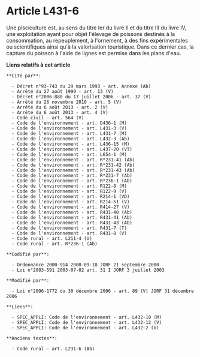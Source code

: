 # Article L431-6

Une pisciculture est, au sens du titre Ier du livre II et du titre III du livre IV, une exploitation ayant pour objet
l'élevage de poissons destinés à la consommation, au repeuplement, à l'ornement, à des fins expérimentales ou scientifiques
ainsi qu'à la valorisation touristique. Dans ce dernier cas, la capture du poisson à l'aide de lignes est permise dans les
plans d'eau.

**Liens relatifs à cet article**

	**Cité par**:

	  - Décret n°93-743 du 29 mars 1993 - art. Annexe (Ab)
	  - Arrêté du 27 août 1999 - art. 13 (V)
	  - Décret n°2006-880 du 17 juillet 2006 - art. 37 (V)
	  - Arrêté du 26 novembre 2010 - art. 5 (V)
	  - Arrêté du 6 août 2013 - art. 2 (V)
	  - Arrêté du 6 août 2013 - art. 4 (V)
	  - Code civil - art. 564 (V)
	  - Code de l'environnement - art. D436-1 (M)
	  - Code de l'environnement - art. L431-3 (V)
	  - Code de l'environnement - art. L431-7 (M)
	  - Code de l'environnement - art. L432-3 (Ab)
	  - Code de l'environnement - art. L436-15 (M)
	  - Code de l'environnement - art. L437-20 (VT)
	  - Code de l'environnement - art. L654-1 (M)
	  - Code de l'environnement - art. R*231-41 (Ab)
	  - Code de l'environnement - art. R*231-42 (Ab)
	  - Code de l'environnement - art. R*231-43 (Ab)
	  - Code de l'environnement - art. R*231-7 (Ab)
	  - Code de l'environnement - art. R*236-1 (Ab)
	  - Code de l'environnement - art. R122-8 (M)
	  - Code de l'environnement - art. R122-9 (V)
	  - Code de l'environnement - art. R214-1 (VD)
	  - Code de l'environnement - art. R214-51 (V)
	  - Code de l'environnement - art. R414-27 (V)
	  - Code de l'environnement - art. R431-40 (Ab)
	  - Code de l'environnement - art. R431-41 (Ab)
	  - Code de l'environnement - art. R431-43 (Ab)
	  - Code de l'environnement - art. R431-7 (T)
	  - Code de l'environnement - art. R431-8 (V)
	  - Code rural - art. L211-4 (V)
	  - Code rural - art. R*236-1 (Ab)

	**Codifié par**:

	  - Ordonnance 2000-914 2000-09-18 JORF 21 septembre 2000
	  - Loi n°2003-591 2003-07-02 art. 31 I JORF 3 juillet 2003

	**Modifié par**:

	  - Loi n°2006-1772 du 30 décembre 2006 - art. 89 (V) JORF 31 décembre 2006

	**Liens**:

	  - SPEC_APPLI: Code de l'environnement - art. L432-10 (M)
	  - SPEC_APPLI: Code de l'environnement - art. L432-12 (V)
	  - SPEC_APPLI: Code de l'environnement - art. L432-2 (V)

	**Anciens textes**:

	  - Code rural - art. L231-6 (Ab)

